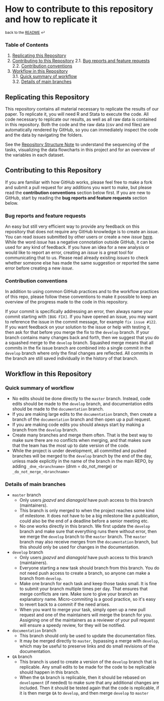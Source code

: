 # How to contribute to this repository and how to replicate it
<sup>back to the [README](https://github.com/worldbank/LearningPoverty/blob/master/README.md) :leftwards_arrow_with_hook:</sup>

### Table of Contents
1. [Replicating this Repository](#replicating-this-repository)
1. [Contributing to this Repository](#contributing-to-this-repository)
  2.1. [Bug reports and feature requests](#bug-reports-and-feature-requests)   
  2.2. [Contribution conventions](#contribution-conventions)  
1. [Workflow in this Repository](#workflow-in-this-repository)   
  3.1. [Quick summary of workflow](#quick-summary-of-workflow)  
  3.2. [Details of main branches](#details-of-main-branches)  

## Replicating this Repository

This repository contains all material necessary to replicate the results of our paper. To replicate it, you will need R and Stata to execute the code. All code necessary to replicate our results, as well as all raw data is contained in this repository. Both the code and the raw data (csv and md files) are automatically rendered by GitHub, so you can immediately inspect the code and the data by navigating the folders.

See the [Repository Structure Note](https://github.com/worldbank/LearningPoverty/blob/master/00_documentation/002_repo_structure/Repo_Structure.md) to understand the sequencing of the tasks, visualizing the data flowcharts in this project and for an overview of the variables in each dataset.

## Contributing to this Repository

If you are familiar with how GitHub works, please feel free to make a fork and submit a pull request for any additions you want to make, but please read the **contribution conventions** section below first. If you are new to GitHub, start by reading the **bug reports and feature requests** section below.

### Bug reports and feature requests
An easy but still very efficient way to provide any feedback on this repository that does not require any GitHub knowledge is to create an *issue*. You can read *issues* submitted by other users or create a new *issue* [here](https://github.com/worldbank/LearningPoverty/issues). While the word *issue* has a negative connotation outside GitHub, it can be used for any kind of feedback. If you have an idea for a new analysis or would like to report an error, creating an *issue* is a great tool for communicating that to us. Please read already existing *issues* to check whether someone else has made the same suggestion or reported the same error before creating a new *issue*.

### Contribution conventions

In addition to using common GitHub practices and to the workflow practices of this repo, please follow these conventions to make it possible to keep an overview of the progress made to the code in this repository.

If your commit is specifically addressing an error, then always name your commit starting with `[BUG FIX]`. If you have opened an issue, you may want to reference the issue in the commit message, for example `fix issue #122`. If you want feedback on your solution to the issue or help with testing it, then ask for that before you merge the fix to the `develop` branch. If your branch contains many changes back and forth, then we suggest that you do a squashed merge to the `develop` branch. Squashed merge means that all commits in the fix issue branch are combined into a single commit in the `develop` branch where only the final changes are reflected. All commits in the branch are still saved individually in the history of that branch.

## Workflow in this Repository

### Quick summary of workflow

* No edits should be done directly to the `master` branch. Instead, code edits should be made to the `develop` branch, and documentation edits should be made to the `documentation` branch.
* If you are making large edits to the `documentation` branch, then create a branch of the `documentation` branch and then open up a pull request.
* If you are making code edits you should always start by making a branch from the `develop` branch.
* Create many branches and merge them often. That is the best way to make sure there are no conflicts when merging, and that makes sure that the team has the most up to date version of the code.
* While the project is under development, all committed and pushed branches will be merged to the `develop` branch by the end of the day, unless made explicitly in the name of the branch in the main REPO, by adding `_dnm_<branchname>` (dnm = do_not_merge) or `_do_not_merge_<branchname>`

### Details of main branches

* `master` branch
    * Only users _jpazvd_ and _dianagold_ have push access to this branch (maintainers).
    * This branch is only merged to when the project reaches some kind of milestone. It does not have to be a big milestone like a publication, could also be the end of a deadline before a senior meeting etc.
    * No one works directly in this branch. We first update the `develop` branch and make sure that everything runs there without error, then we merge the `develop` branch to the `master` branch. The `master` branch may also receive merges from the `documentation` branch, but this should only be used for changes in the documentation.
* `develop` branch
    * Only users _jpazvd_ and _dianagold_ have push access to this branch (maintainers).
    * Everyone starting a new task should branch from this branch. You do not need push access to create a branch, so anyone can make a branch from `develop`.
    * Make one branch for each task and keep those tasks small. It is fine to submit your branch multiple times per day. That ensures that merge conflicts are rare. Make sure to give your branch an explanatory name. Micro-commiting is a good practice, so it's easy to revert back to a commit if the need arises.
    * When you want to merge your task, simply open up a new pull request and one of the maintainers will merge the branch for you. Assigning one of the maintainers as a reviewer of your pull request will ensure a speedy review, for they will be notified.
* `documentation` branch
    * This branch should only be used to update the documentation files.
    * It may be merged directly to `master`, bypassing a merge with `develop`, which may be useful to preserve links and do small revisions of the documentation.
* `QA` branch
    * This branch is used to create a version of the `develop` branch that is replicable. Any small edits to be made for the code to be replicable should happen in this branch.
    * When the `QA` branch is replicable, then it should be rebased on `development` (if needed) to make sure that any additional changes are included. Then it should be tested again that the code is replicable, if it is then merge `QA` to `develop`, and then merge `develop` to `master`
